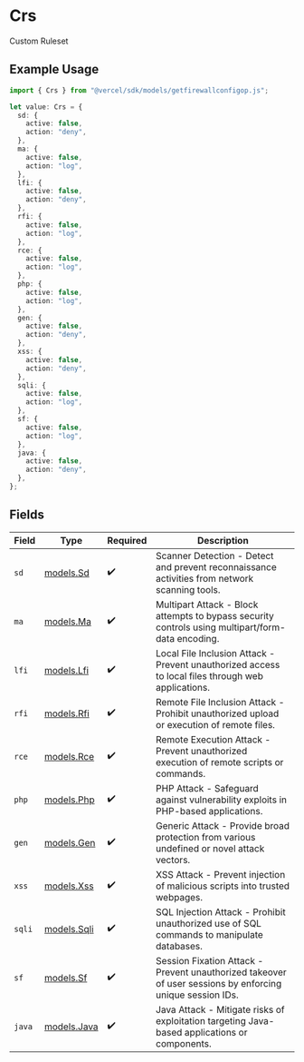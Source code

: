 # Crs

Custom Ruleset

## Example Usage

```typescript
import { Crs } from "@vercel/sdk/models/getfirewallconfigop.js";

let value: Crs = {
  sd: {
    active: false,
    action: "deny",
  },
  ma: {
    active: false,
    action: "log",
  },
  lfi: {
    active: false,
    action: "deny",
  },
  rfi: {
    active: false,
    action: "log",
  },
  rce: {
    active: false,
    action: "log",
  },
  php: {
    active: false,
    action: "log",
  },
  gen: {
    active: false,
    action: "deny",
  },
  xss: {
    active: false,
    action: "deny",
  },
  sqli: {
    active: false,
    action: "log",
  },
  sf: {
    active: false,
    action: "log",
  },
  java: {
    active: false,
    action: "deny",
  },
};
```

## Fields

| Field                                                                                                     | Type                                                                                                      | Required                                                                                                  | Description                                                                                               |
| --------------------------------------------------------------------------------------------------------- | --------------------------------------------------------------------------------------------------------- | --------------------------------------------------------------------------------------------------------- | --------------------------------------------------------------------------------------------------------- |
| `sd`                                                                                                      | [models.Sd](../models/sd.md)                                                                              | :heavy_check_mark:                                                                                        | Scanner Detection - Detect and prevent reconnaissance activities from network scanning tools.             |
| `ma`                                                                                                      | [models.Ma](../models/ma.md)                                                                              | :heavy_check_mark:                                                                                        | Multipart Attack - Block attempts to bypass security controls using multipart/form-data encoding.         |
| `lfi`                                                                                                     | [models.Lfi](../models/lfi.md)                                                                            | :heavy_check_mark:                                                                                        | Local File Inclusion Attack - Prevent unauthorized access to local files through web applications.        |
| `rfi`                                                                                                     | [models.Rfi](../models/rfi.md)                                                                            | :heavy_check_mark:                                                                                        | Remote File Inclusion Attack - Prohibit unauthorized upload or execution of remote files.                 |
| `rce`                                                                                                     | [models.Rce](../models/rce.md)                                                                            | :heavy_check_mark:                                                                                        | Remote Execution Attack - Prevent unauthorized execution of remote scripts or commands.                   |
| `php`                                                                                                     | [models.Php](../models/php.md)                                                                            | :heavy_check_mark:                                                                                        | PHP Attack - Safeguard against vulnerability exploits in PHP-based applications.                          |
| `gen`                                                                                                     | [models.Gen](../models/gen.md)                                                                            | :heavy_check_mark:                                                                                        | Generic Attack - Provide broad protection from various undefined or novel attack vectors.                 |
| `xss`                                                                                                     | [models.Xss](../models/xss.md)                                                                            | :heavy_check_mark:                                                                                        | XSS Attack - Prevent injection of malicious scripts into trusted webpages.                                |
| `sqli`                                                                                                    | [models.Sqli](../models/sqli.md)                                                                          | :heavy_check_mark:                                                                                        | SQL Injection Attack - Prohibit unauthorized use of SQL commands to manipulate databases.                 |
| `sf`                                                                                                      | [models.Sf](../models/sf.md)                                                                              | :heavy_check_mark:                                                                                        | Session Fixation Attack - Prevent unauthorized takeover of user sessions by enforcing unique session IDs. |
| `java`                                                                                                    | [models.Java](../models/java.md)                                                                          | :heavy_check_mark:                                                                                        | Java Attack - Mitigate risks of exploitation targeting Java-based applications or components.             |